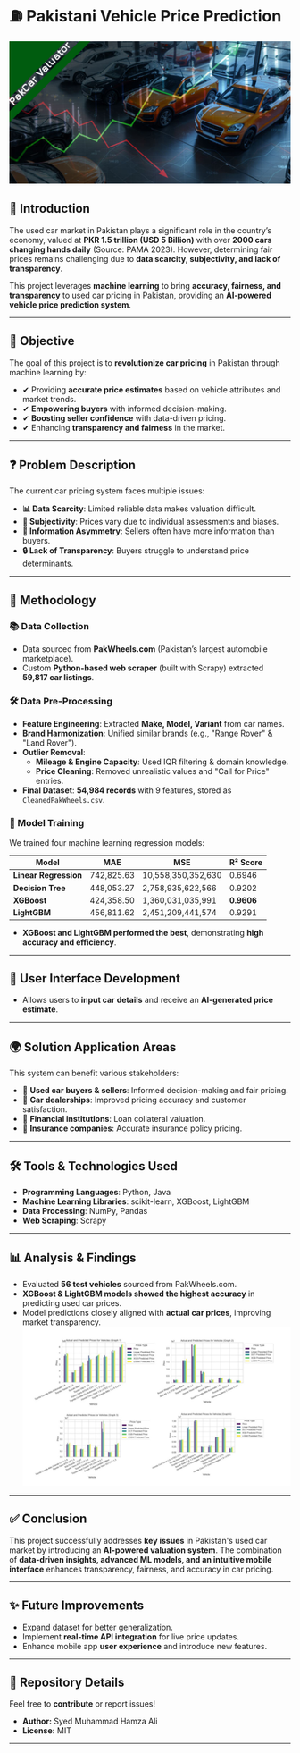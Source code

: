 # ⛽ Pakistani Vehicle Price Prediction
![PakCar Valuator](https://github.com/SyedMuhammadHamzaAli/Pakistani-Vehicle-Price-Prediction-/blob/main/PakCAr.jpg)
## 📄 Introduction
The used car market in Pakistan plays a significant role in the country’s economy, valued at **PKR 1.5 trillion (USD 5 Billion)** with over **2000 cars changing hands daily** (Source: PAMA 2023). However, determining fair prices remains challenging due to **data scarcity, subjectivity, and lack of transparency**.

This project leverages **machine learning** to bring **accuracy, fairness, and transparency** to used car pricing in Pakistan, providing an **AI-powered vehicle price prediction system**.

---

## 🌟 Objective
The goal of this project is to **revolutionize car pricing** in Pakistan through machine learning by:
- ✔ Providing **accurate price estimates** based on vehicle attributes and market trends.
- ✔ **Empowering buyers** with informed decision-making.
- ✔ **Boosting seller confidence** with data-driven pricing.
- ✔ Enhancing **transparency and fairness** in the market.

---

## ❓ Problem Description
The current car pricing system faces multiple issues:
- **📊 Data Scarcity**: Limited reliable data makes valuation difficult.
- **🤖 Subjectivity**: Prices vary due to individual assessments and biases.
- **🎨 Information Asymmetry**: Sellers often have more information than buyers.
- **🔒 Lack of Transparency**: Buyers struggle to understand price determinants.

---

## 🔬 Methodology
### 📚 Data Collection
- Data sourced from **PakWheels.com** (Pakistan’s largest automobile marketplace).
- Custom **Python-based web scraper** (built with Scrapy) extracted **59,817 car listings**.

### 🛠 Data Pre-Processing
- **Feature Engineering**: Extracted **Make, Model, Variant** from car names.
- **Brand Harmonization**: Unified similar brands (e.g., "Range Rover" & "Land Rover").
- **Outlier Removal**:
  - **Mileage & Engine Capacity**: Used IQR filtering & domain knowledge.
  - **Price Cleaning**: Removed unrealistic values and "Call for Price" entries.
- **Final Dataset**: **54,984 records** with 9 features, stored as `CleanedPakWheels.csv`.

### 🎯 Model Training
We trained four machine learning regression models:

| Model | MAE | MSE | R² Score |
|--------|--------------|-----------------|------------|
| **Linear Regression** | 742,825.63 | 10,558,350,352,630 | 0.6946 |
| **Decision Tree** | 448,053.27 | 2,758,935,622,566 | 0.9202 |
| **XGBoost** | 424,358.50 | 1,360,031,035,991 | **0.9606** |
| **LightGBM** | 456,811.62 | 2,451,209,441,574 | 0.9291 |

- **XGBoost and LightGBM performed the best**, demonstrating **high accuracy and efficiency**.

---

## 📲 User Interface Development
- Allows users to **input car details** and receive an **AI-generated price estimate**.

---

## 🌍 Solution Application Areas
This system can benefit various stakeholders:
- 🚗 **Used car buyers & sellers**: Informed decision-making and fair pricing.
- 🏢 **Car dealerships**: Improved pricing accuracy and customer satisfaction.
- 🏦 **Financial institutions**: Loan collateral valuation.
- 💼 **Insurance companies**: Accurate insurance policy pricing.

---

## 🛠️ Tools & Technologies Used
- **Programming Languages**: Python, Java
- **Machine Learning Libraries**: scikit-learn, XGBoost, LightGBM
- **Data Processing**: NumPy, Pandas
- **Web Scraping**: Scrapy

---

## 📊 Analysis & Findings
- Evaluated **56 test vehicles** sourced from PakWheels.com.
- **XGBoost & LightGBM models showed the highest accuracy** in predicting used car prices.
- Model predictions closely aligned with **actual car prices**, improving market transparency.
![Screenshot 1](https://github.com/SyedMuhammadHamzaAli/Pakistani-Vehicle-Price-Prediction-/blob/main/Pakistani%20Vehicle%20price%20predict.png)
---

## ✅ Conclusion
This project successfully addresses **key issues** in Pakistan's used car market by introducing an **AI-powered valuation system**. The combination of **data-driven insights, advanced ML models, and an intuitive mobile interface** enhances transparency, fairness, and accuracy in car pricing.

---

## ✨ Future Improvements
- Expand dataset for better generalization.
- Implement **real-time API integration** for live price updates.
- Enhance mobile app **user experience** and introduce new features.

---

## 🔗 Repository Details
Feel free to **contribute** or report issues! 
- **Author:** Syed Muhammad Hamza Ali  
- **License:** MIT  

---
